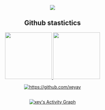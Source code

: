 
<p align="center">
  <a href="https://github.com/xeyay">
    <img src="https://discord.c99.nl/widget/theme-4/369958674527158293.png"/>
     </a>
  </div>
  
<h2 align="center">Github stastictics</h2>

<div align="center">
  <a href="https://github.com/xeyay">
    <img height="150em" src="https://github-readme-stats.vercel.app/api?username=xeyay&count_private=true&include_all_commits=true&show_icons=true&theme=dark&hide_border=false&show_owner=true"/>
    <img height="150em" src="https://github-readme-stats.vercel.app/api/top-langs/?username=xeyay&theme=dark&hide_border=false&&layout=compact"/>
  </a>
  <p align="center">
    <a href="https://github.com/xeyay"">
        <img title="SarnaxLii stats" alt="https://github.com/xeyay"" src="https://github-readme-streak-stats.herokuapp.com/?user=xeyay&theme=dark&hide_border=true&stroke=f53b3b"/>
</p><br>
<a href="https://github.com/xeyay""> <img alt="xey's Activity Graph" src="https://activity-graph.herokuapp.com/graph?username=xeyay&bg_color=0D1117&color=eca15b&line=eca15b&point=FFFFFF&hide_border=true" /></a>
